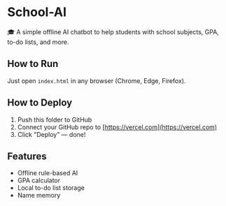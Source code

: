 # School-AI

🎓 A simple offline AI chatbot to help students with school subjects, GPA, to-do lists, and more.

## How to Run
Just open `index.html` in any browser (Chrome, Edge, Firefox).

## How to Deploy
1. Push this folder to GitHub
2. Connect your GitHub repo to [https://vercel.com](https://vercel.com)
3. Click "Deploy" — done!

## Features
- Offline rule-based AI
- GPA calculator
- Local to-do list storage
- Name memory
